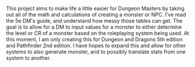 This project aims to make life a little easier for Dungeon Masters by taking out all of the math and calculations of creating a monster or NPC. I've read the 5e DM's guide, and understand how messy those tables can get. The goal is to allow for a DM to input values for a monster to either determine the level or CR of a monster based on the roleplaying system being used. At this moment, I am only creating this for Dungeon and Dragons 5th edition and Pathfinder 2nd edition. I have hopes to expand this and allow for other systems to also generate monster, and to possibly translate stats from one system to another.
